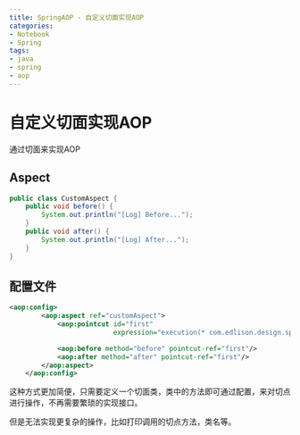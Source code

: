 ```yaml
---
title: SpringAOP - 自定义切面实现AOP
categories:
- Notebook
- Spring
tags:
- java
- spring
- aop
---
```


# 自定义切面实现AOP

通过切面来实现AOP

## Aspect

```java
public class CustomAspect {
    public void before() {
        System.out.println("[Log] Before...");
    }
    public void after() {
        System.out.println("[Log] After...");
    }
}
```

## 配置文件

```xml
<aop:config>
        <aop:aspect ref="customAspect">
            <aop:pointcut id="first"
                          expression="execution(* com.edlison.design.spring.aop.style_api.service.UserServiceImpl.*(..))"/>

            <aop:before method="before" pointcut-ref="first"/>
            <aop:after method="after" pointcut-ref="first"/>
        </aop:aspect>
    </aop:config>
```

这种方式更加简便，只需要定义一个切面类，类中的方法即可通过配置，来对切点进行操作，不再需要繁琐的实现接口。

但是无法实现更复杂的操作，比如打印调用的切点方法，类名等。
